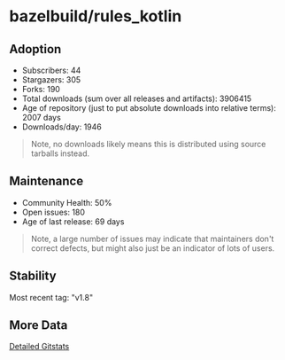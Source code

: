 # bazelbuild/rules_kotlin

## Adoption

- Subscribers: 44
- Stargazers: 305
- Forks: 190
- Total downloads (sum over all releases and artifacts): 3906415
- Age of repository (just to put absolute downloads into relative terms): 2007 days
- Downloads/day: 1946

> Note, no downloads likely means this is distributed using source tarballs instead.

## Maintenance

- Community Health: 50%
- Open issues: 180
- Age of last release: 69 days

> Note, a large number of issues may indicate that maintainers don't correct defects, but might also
> just be an indicator of lots of users.

## Stability

Most recent tag: "v1.8"

## More Data

[Detailed Gitstats](/bazel-catalog/gitstats/bazelbuild/rules_kotlin)

